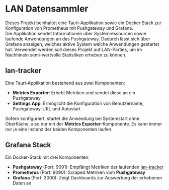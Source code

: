 # LAN Datensammler

Dieses Projekt beinhaltet eine Tauri-Applikation sowie ein Docker Stack zur Konfiguration von Prometheus mit Pushgateway und Grafana.  
Die Applikation sendet Informationen über Systemressourcen sowie laufende Anwendungen an das Pushgateway. Dadurch lässt sich über Grafana anzeigen, welches aktive System welche Anwendungen gestartet hat. Verwendet werden soll dieses Projekt auf LAN-Parties, um im Nachhinein semi-wertvolle Statistiken erheben zu können.

## lan-tracker

Eine Tauri-Applikation bestehend aus zwei Komponenten:

- **Metrics Exporter**: Erhebt Metriken und sendet diese an ein Pushgateway
- **Settings App**: Ermöglicht die Konfiguration von Benutzername, Pushgateway-URL und Autostart  

Sofern konfiguriert, startet die Anwendung bei Systemstart ohne Oberfläche, also nur mit der **Metrics Exporter**-Komponente. Es kann immer nur je eine Instanz der beiden Komponenten laufen.

## Grafana Stack

Ein Docker-Stack mit drei Komponenten:

- **Pushgateway** (Port: 9091): Empfängt Metriken der laufenden [lan-tracker](#lan-tracker)
- **Prometheus** (Port: 9090): Scraped Metriken vom **Pushgateway**
- **Grafana** (Port: 3000): Zeigt Dashboards zur Auswertung der erhobenen Daten an